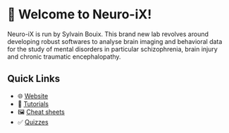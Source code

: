 # 👋 Welcome to Neuro-iX!

Neuro-iX is run by Sylvain Bouix. This brand new lab revolves around developing robust softwares 
to analyse brain imaging and behavioral data for the study of mental disorders in particular schizophrenia, 
brain injury and chronic traumatic encephalopathy.

## Quick Links
- :globe_with_meridians: [Website](https://neuro-ix.github.io/)
- 🌱 [Tutorials](https://github.com/Neuro-iX/Tutorials)
- :framed_picture: [Cheat sheets](https://github.com/Neuro-iX/Cheatsheets)
- :white_check_mark: [Quizzes](https://github.com/Neuro-iX/Quizzes)
